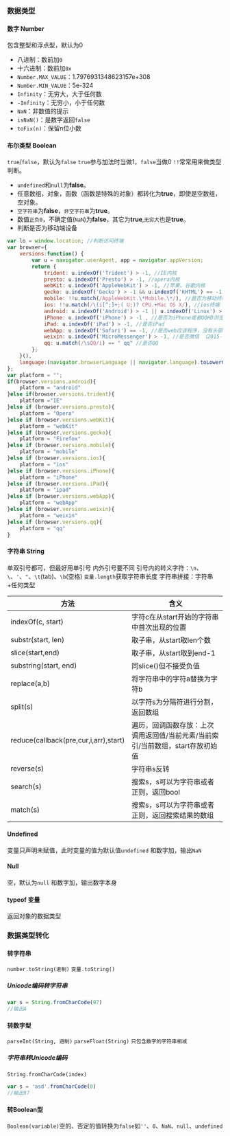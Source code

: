 ### 数据类型
#### 数字 Number
包含整型和浮点型，默认为0
- 八进制：数前加`0`
- 十六进制：数前加`0x`
- `Number.MAX_VALUE`：1.7976931348623157e+308
- `Number.MIN_VALUE`：5e-324
- `Infinity`：无穷大，大于任何数
- `-Infinity`：无穷小，小于任何数
- `NaN`：非数值的提示
- `isNaN()`：是数字返回`false`
- `toFix(n)`：保留n位小数
#### 布尔类型 Boolean
`true`/`false`，默认为`false`
`true`参与加法时当做1，`false`当做0
`!!`常常用来做类型判断。
-   `undefined`和`null`为**false**。
-   任意数组，对象，函数（函数是特殊的对象）都转化为**true**，即使是空数组，空对象。
-   `空字符串`为**false**，`非空字符串`为**true**。
-   数值`正负0`，不确定值(`NaN`)为**false**，其它为**true**,`无穷大`也是**true**。
-   判断是否为移动端设备
```js
var lo = window.location; //判断访问终端
var browser={
    versions:function() {
		var u = navigator.userAgent, app = navigator.appVersion; 
		return {
            trident: u.indexOf('Trident') > -1, //IE内核
            presto: u.indexOf('Presto') > -1, //opera内核
            webKit: u.indexOf('AppleWebKit') > -1, //苹果、谷歌内核
            gecko: u.indexOf('Gecko') > -1 && u.indexOf('KHTML') == -1,//火狐内核
            mobile: !!u.match(/AppleWebKit.\*Mobile.\*/), //是否为移动终端
            ios: !!u.match(/\(i[^;]+;( U;)? CPU.+Mac OS X/), //ios终端
            android: u.indexOf('Android') > -1 || u.indexOf('Linux') > -1, //android终端或者uc浏览器
            iPhone: u.indexOf('iPhone') > -1 , //是否为iPhone或者QQHD浏览器
            iPad: u.indexOf('iPad') > -1, //是否iPad
            webApp: u.indexOf('Safari') == -1, //是否web应该程序，没有头部与底部
            weixin: u.indexOf('MicroMessenger') > -1, //是否微信 （2015-01-22新增）
            qq: u.match(/\sQQ/i) == " qq" //是否QQ
 		};
    }(),
    language:(navigator.browserLanguage || navigator.language).toLowerCase()
}; 
var platform = ""; 
if(browser.versions.android){
    platform = "android" 
}else if(browser.versions.trident){
    platform ="IE" 
}else if (browser.versions.presto){
    platform = "Opera" 
}else if (browser.versions.webKit){
    platform = "webKit" 
}else if (browser.versions.gecko){
    platform = "Firefox" 
}else if (browser.versions.mobile){
    platform = "mobile" 
}else if (browser.versions.ios){
    platform = "ios" 
}else if (browser.versions.iPhone){
    platform = "iPhone" 
}else if (browser.versions.iPad){
    platform = "ipad" 
}else if (browser.versions.webApp){
    platform = "webApp" 
}else if (browser.versions.weixin){
    platform = "weixin" 
}else if (browser.versions.qq){
    platform = "qq" 
}
```
 #### 字符串 String
单双引号都可，但最好用单引号
内外引号要不同
引号内的转义字符：`\n`、`\`、`'`、`"`、`\t`(tab)、`\b`(空格)
`变量.length`获取字符串长度
字符串拼接：字符串+任何类型

| 方法                                  | 含义                                                                           |
| ------------------------------------- | ------------------------------------------------------------------------------ |
| indexOf(c, start)                     | 字符c在从start开始的字符串中首次出现的位置                                     |
| substr(start, len)                    | 取子串，从start取len个数                                                       |
| slice(start,end)                      | 取子串，从start取到end-1                                                       |
| substring(start, end)                 | 同slice()但不接受负值                                                          |
| replace(a,b)                          | 将字符串中的字符a替换为字符b                                                   |
| split(s)                              | 以字符s为分隔符进行分割，返回数组                                              |
| reduce(callback(pre,cur,i,arr),start) | 遍历，回调函数存放：上次调用返回值/当前元素/当前索引/当前数组，start存放初始值 |
| reverse(s)                            | 字符串s反转                                                                    |
| search(s)                             | 搜索s，s可以为字符串或者正则，返回bool                                         |
| match(s)                              | 搜索s，s可以为字符串或者正则，返回搜索结果的数组                               |
#### Undefined
变量只声明未赋值，此时变量的值为默认值`undefined`
和数字加，输出`NaN`
#### Null
空，默认为`null`
和数字加，输出数字本身
#### typeof 变量
返回对象的数据类型

### 数据类型转化
#### 转字符串
`number.toString(进制)`
`变量.toString()`
##### Unicode编码转字符串
```js
var s = String.fromCharCode(97)
//输出A
```
#### 转数字型
`parseInt(String, 进制)`
`parseFloat(String)`
`只包含数字的字符串相减`
##### 字符串转Unicode编码
`String.fromCharCode(index)`
```js
var s = 'asd'.fromCharCode(0)
//输出97
```
#### 转Boolean型
`Boolean(variable)`空的、否定的值转换为`false`如`''`、`0`、`NaN`、`null`、`undefined`